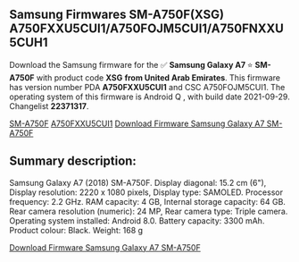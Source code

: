 <h2>Samsung Firmwares SM-A750F(XSG) A750FXXU5CUI1/A750FOJM5CUI1/A750FNXXU5CUH1</h2>
Download the Samsung firmware for the ✅ <strong>Samsung Galaxy A7 </strong> ⭐ <strong>SM-A750F</strong> with product code <strong>XSG</strong> <strong> from United Arab Emirates</strong>. This firmware has version number PDA <strong>A750FXXU5CUI1</strong> and CSC A750FOJM5CUI1. The operating system of this firmware is Android Q , with build date 2021-09-29. Changelist <strong>22371317</strong>.


[SM-A750F](https://samfirm.shop/samsung/model/SM-A750F)
[A750FXXU5CUI1](https://samfirm.shop/samsung/pda/A750FXXU5CUI1)
[Download Firmware Samsung Galaxy A7 SM-A750F](https://samfirm.shop/samsung/firmware/461215)
<h2>Summary description:</h2>
<p>Samsung Galaxy A7 (2018) SM-A750F. Display diagonal: 15.2 cm (6"), Display resolution: 2220 x 1080 pixels, Display type: SAMOLED. Processor frequency: 2.2 GHz. RAM capacity: 4 GB, Internal storage capacity: 64 GB. Rear camera resolution (numeric): 24 MP, Rear camera type: Triple camera. Operating system installed: Android 8.0. Battery capacity: 3300 mAh. Product colour: Black. Weight: 168 g</p>


[Download Firmware Samsung Galaxy A7 SM-A750F](https://samfirm.shop/samsung/firmware/461215)
